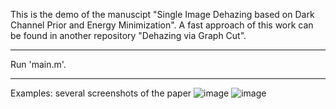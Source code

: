 This is the demo of the manuscipt "Single Image Dehazing based on Dark Channel Prior and Energy Minimization".
A fast approach of this work can be found in another repository "Dehazing via Graph Cut".
*************************************************************
Run 'main.m'.
*************************************************************
Examples:
several screenshots of the paper
![image](https://github.com/Lilin2015/Single-Image-Dehazing-based-on-Dark-Channel-Prior-and-Energy-Minimization/raw/master/display/display.png)
![image](https://github.com/Lilin2015/Single-Image-Dehazing-based-on-Dark-Channel-Prior-and-Energy-Minimization/raw/master/display/display2.png)